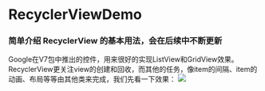 # RecyclerViewDemo
### 简单介绍 RecyclerView 的基本用法，会在后续中不断更新
  Google在V7包中推出的控件，用来很好的实现ListView和GridView效果。RecyclerView更关注view的创建和回收，而其他的任务，像item的间隔、item的动画、布局等等由其他类来完成，我们先看一下效果：
  ![](https://raw.githubusercontent.com/bingbings/allmypic/master/recyclerview/listview_v.png)


